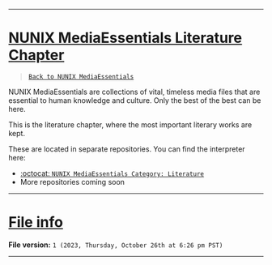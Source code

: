 
***

# [NUNIX MediaEssentials Literature Chapter](#NUNIX-MediaEssentials-Literature-Chapter)

> [`Back to NUNIX MediaEssentials`](/MediaEssentials/README.md)

NUNIX MediaEssentials are collections of vital, timeless media files that are essential to human knowledge and culture. Only the best of the best can be here.

This is the literature chapter, where the most important literary works are kept.

These are located in separate repositories. You can find the interpreter here:

- [:octocat: `NUNIX MediaEssentials Category: Literature`](https://github.com/seanpm2001/NUNIX_MediaEssentials_Literature/)
- More repositories coming soon

***

# [File info](#File-info)

**File version:** `1 (2023, Thursday, October 26th at 6:26 pm PST)`

***
